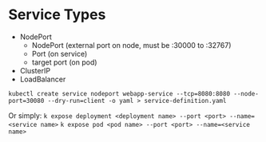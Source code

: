 # Service Types
- NodePort
    + NodePort (external port on node, must be :30000 to :32767)
    + Port (on service)
    + target port (on pod)
- ClusterIP
- LoadBalancer

`kubectl create service nodeport webapp-service --tcp=8080:8080 --node-port=30080 --dry-run=client -o yaml > service-definition.yaml`

Or simply:
`k expose deployment <deployment name> --port <port> --name=<service name>`
`k expose pod <pod name> --port <port> --name=<service name>`